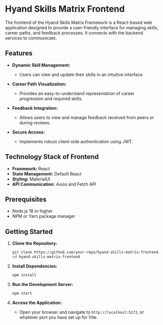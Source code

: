 # Hyand Skills Matrix Frontend

The frontend of the Hyand Skills Matrix Framework is a React-based web application designed to provide a user-friendly interface for managing skills, career paths, and feedback processes. It connects with the backend services to communicate.

## Features

- **Dynamic Skill Management:**
  - Users can view and update their skills in an intuitive interface.

- **Career Path Visualization:**
  - Provides an easy-to-understand representation of career progression and required skills.

- **Feedback Integration:**
  - Allows users to view and manage feedback received from peers or during reviews.

- **Secure Access:**
  - Implements robust client-side authentication using JWT.

## Technology Stack of Frontend

- **Framework:** React
- **State Management:** Default React
- **Styling:** MaterialUI 
- **API Communication:** Axios and Fetch API

## Prerequisites

- Node.js 18 or higher
- NPM or Yarn package manager

## Getting Started

1. **Clone the Repository:**
   ```bash
   git clone https://github.com/your-repo/hyand-skills-matrix-frontend.git
   cd hyand-skills-matrix-frontend
   ```

2. **Install Dependencies:**
   ```bash
   npm install
   ```

3. **Run the Development Server:**
   ```bash
   npm start
   ```

4. **Access the Application:**
   - Open your browser and navigate to `http://localhost:5173`, or whatever port you have set up for Vite.
